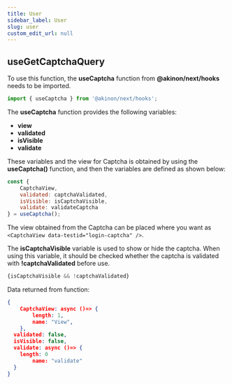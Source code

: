 ```yaml
---
title: User
sidebar_label: User
slug: user
custom_edit_url: null
---
```


## useGetCaptchaQuery

To  use this function, the **useCaptcha** function from **@akinon/next/hooks** needs to be imported.

```javascript
import { useCaptcha } from '@akinon/next/hooks';
```

The **useCaptcha** function provides the following variables: 
* **view**
* **validated**
*  **isVisible**
* **validate**

These variables and the view for Captcha is obtained by using the **useCaptcha()** function, and then the variables are defined as shown below:

```javascript
const {
	CaptchaView,
	validated: captchaValidated,
	isVisible: isCaptchaVisible,
	validate: validateCaptcha
} = useCaptcha();
```

The view obtained from the Captcha can be placed where you want as `<CaptchaView data-testid="login-captcha" />`.

The **isCaptchaVisible** variable is used to show or hide the captcha. When using this variable, it should be checked whether the captcha is validated with **!captchaValidated** before use.

```javascript
{isCaptchaVisible && !captchaValidated}
```

Data returned from function:

```json
{
	CaptchaView: async ()=> {
		length: 1,
		name: "View",
	},
  validated: false,
  isVisible: false,
  validate: async ()=> {
    length: 0
		name: "validate"
  }
}
```